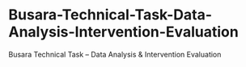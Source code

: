 # Busara-Technical-Task-Data-Analysis-Intervention-Evaluation
Busara Technical Task – Data Analysis &amp; Intervention Evaluation
